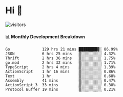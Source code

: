 # Hi 👋
 
![visitors](https://visitor-badge.glitch.me/badge?page_id=sorcererxw.sorcererx)

#### 📊 Monthly Development Breakdown

<!--START_SECTION:waka-->
```text
Go              129 hrs 21 mins ████████▓░ 86.99%
JSON            6 hrs 25 mins   ▒░░░░░░░░░ 4.32%
Thrift          2 hrs 36 mins   ▒░░░░░░░░░ 1.75%
go.mod          2 hrs 32 mins   ▒░░░░░░░░░ 1.71%
TypeScript      2 hrs 4 mins    ▒░░░░░░░░░ 1.39%
ActionScript    1 hr 16 mins    ▒░░░░░░░░░ 0.86%
Text            1 hr            ▒░░░░░░░░░ 0.68%
Assembly        41 mins         ▒░░░░░░░░░ 0.47%
ActionScript 3  33 mins         ▒░░░░░░░░░ 0.38%
Protocol Buffer 19 mins         ▒░░░░░░░░░ 0.21%
```
<!--END_SECTION:waka-->
